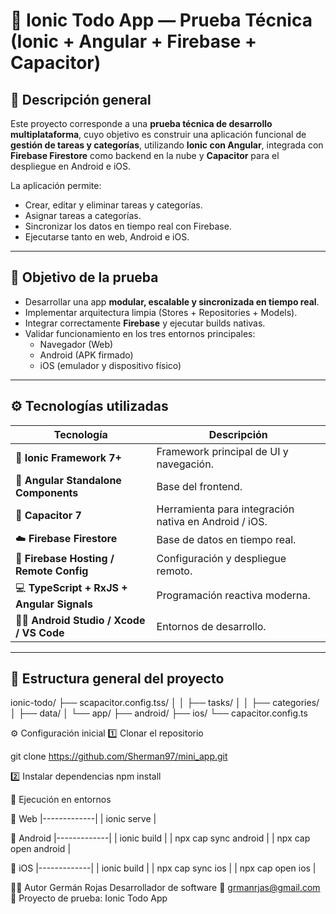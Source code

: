 # 📱 Ionic Todo App — Prueba Técnica (Ionic + Angular + Firebase + Capacitor)

## 🧩 Descripción general
Este proyecto corresponde a una **prueba técnica de desarrollo multiplataforma**, cuyo objetivo es construir una aplicación funcional de **gestión de tareas y categorías**, utilizando **Ionic con Angular**, integrada con **Firebase Firestore** como backend en la nube y **Capacitor** para el despliegue en Android e iOS.

La aplicación permite:
- Crear, editar y eliminar tareas y categorías.
- Asignar tareas a categorías.
- Sincronizar los datos en tiempo real con Firebase.
- Ejecutarse tanto en web, Android e iOS.

---

## 🧠 Objetivo de la prueba
- Desarrollar una app **modular, escalable y sincronizada en tiempo real**.
- Implementar arquitectura limpia (Stores + Repositories + Models).
- Integrar correctamente **Firebase** y ejecutar builds nativas.
- Validar funcionamiento en los tres entornos principales:
  - Navegador (Web)
  - Android (APK firmado)
  - iOS (emulador y dispositivo físico)

---

## ⚙️ Tecnologías utilizadas

| Tecnología | Descripción |
|-------------|--------------|
| 🧩 **Ionic Framework 7+** | Framework principal de UI y navegación. |
| 🧠 **Angular Standalone Components** | Base del frontend. |
| 🧱 **Capacitor 7** | Herramienta para integración nativa en Android / iOS. |
| ☁️ **Firebase Firestore** | Base de datos en tiempo real. |
| 🧰 **Firebase Hosting / Remote Config** | Configuración y despliegue remoto. |
| 💻 **TypeScript + RxJS + Angular Signals** | Programación reactiva moderna. |
| 🧑‍💻 **Android Studio / Xcode / VS Code** | Entornos de desarrollo. |

---

## 📂 Estructura general del proyecto

ionic-todo/
├── scapacitor.config.tss/
│   │   ├── tasks/
│   │   ├── categories/
│   ├── data/
│   └── app/
├── android/
├── ios/
└── capacitor.config.ts



⚙️ Configuración inicial
1️⃣ Clonar el repositorio

git clone https://github.com/Sherman97/mini_app.git 

2️⃣ Instalar dependencias
npm install


📲 Ejecución en entornos

🧪 Web
|-------------|
| ionic serve |


🤖 Android
|-------------|
| ionic build |
| npx cap sync android |
| npx cap open android |

🍏 iOS
|-------------|
| ionic build | 
| npx cap sync ios | 
| npx cap open ios | 


👨‍💻 Autor
Germán Rojas
Desarrollador de software
📧 grmanrjas@gmail.com
💼 Proyecto de prueba: Ionic Todo App

